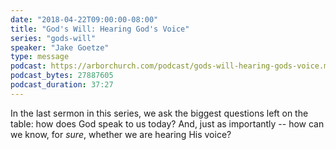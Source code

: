 ```yaml
---
date: "2018-04-22T09:00:00-08:00"
title: "God's Will: Hearing God's Voice"
series: "gods-will"
speaker: "Jake Goetze"
type: message
podcast: https://arborchurch.com/podcast/gods-will-hearing-gods-voice.m4a
podcast_bytes: 27887605
podcast_duration: 37:27
---
```


In the last sermon in this series, we ask the biggest questions left on the table: how does God speak to us today? And,
just as importantly -- how can we know, for *sure*, whether we are hearing His voice? 

